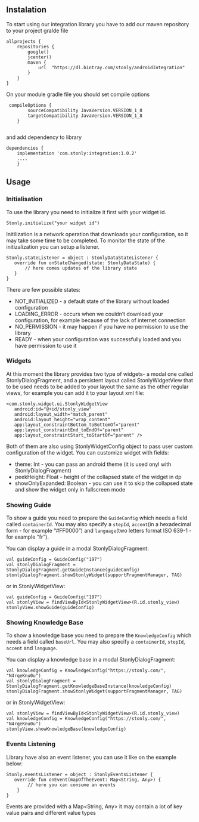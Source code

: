 ## Instalation

To start using our integration library you have to add our maven repository to your project gralde file

```
allprojects {
    repositories {
        google()
        jcenter()
        maven {
            url  "https://dl.bintray.com/stonly/androidIntegration"
        }
    }
}
```

On your module gradle file you should set compile options

```
 compileOptions {
        sourceCompatibility JavaVersion.VERSION_1_8
        targetCompatibility JavaVersion.VERSION_1_8
    }
      
```

and add dependency to library

```
dependencies {
    implementation 'com.stonly:integration:1.0.2'
    ....
    }
```

## Usage

### Initialisation

To use the library you need to initialize it first with your widget id. 

```
Stonly.initialize("your widget id")
```

Initilization is a network operation that downloads your configuration, so it may take some time to be completed. To monitor the state of the initizalization you can setup a listener.

```
Stonly.stateListener = object : StonlyDataStateListener {
   override fun onStateChanged(state: StonlyDataState) {
       // here comes updates of the library state
   }
}
```

There are few possible states:
* NOT_INITIALIZED - a default state of the library without loaded configuration
* LOADING_ERROR - occurs when we couldn’t download your configuration, for example because of the lack of internet connection
* NO_PERMISSION - it may happen if you have no permission to use the library
* READY - when your configuration was successfully loaded and you have permission to use it

### Widgets

At this moment the library provides two type of widgets- a modal one called StonlyDialogFragment, and a persistent layout called StonlyWidgetView that to be used needs to be added to your layout the same as the other regular views, for example you can add it to your layout xml file:

```
<com.stonly.widget.ui.StonlyWidgetView
   android:id="@+id/stonly_view"
   android:layout_width="match_parent"
   android:layout_height="wrap_content"
   app:layout_constraintBottom_toBottomOf="parent"
   app:layout_constraintEnd_toEndOf="parent"
   app:layout_constraintStart_toStartOf="parent" />
```

Both of them are also using StonlyWidgetConfig object to pass user custom configuration of the widget. You can customize widget with fields:
- theme: Int - you can pass an android theme (it is used onyl with StonlyDialogFragment)
- peekHeight: Float - height of the collapsed state of the widget in dp
- showOnlyExpanded: Boolean - you can use it to skip the collapsed state and show the widget only in fullscreen mode

### Showing Guide

To show a guide you need to prepare the `GuideConfig` which needs a field called `containerId`. You may also specify a `stepId`, `accent`(in a hexadecimal form - for example “#FF0000”) and `language`(two letters format ISO 639-1 - for example “fr”).

You can display a guide in a modal StonlyDialogFragment:

```
val guideConfig = GuideConfig("197")
val stonlyDialogFragment = StonlyDialogFragment.getGuideInstance(guideConfig)
stonlyDialogFragment.showStonlyWidget(supportFragmentManager, TAG)
```

or in StonlyWidgetView:

```
val guideConfig = GuideConfig("197")
val stonlyView = findViewById<StonlyWidgetView>(R.id.stonly_view)
stonlyView.showGuide(guideConfig)
```

### Showing Knowledge Base

To show a knowledge base you need to prepare the `KnowledgeConfig` which needs a field called `baseUrl`. You may also specify a `containerId`, `stepId`, `accent` and `language`.

You can display a knowledge base in a modal StonlyDialogFragment:

```
val knowledgeConfig = KnowledgeConfig("https://stonly.com/", "N4rqeKnu0u")
val stonlyDialogFragment = StonlyDialogFragment.getKnowledgeBaseInstance(knowledgeConfig)
stonlyDialogFragment.showStonlyWidget(supportFragmentManager, TAG)
```

or in StonlyWidgetView:

```
val stonlyView = findViewById<StonlyWidgetView>(R.id.stonly_view)
val knowledgeConfig = KnowledgeConfig("https://stonly.com/", "N4rqeKnu0u")
stonlyView.showKnowledgeBase(knowledgeConfig)
```

### Events Listening

Library have also an event listener, you can use it like on the example below:

```
Stonly.eventsListener = object : StonlyEventsListener {
   override fun onEvent(mapOfTheEvent: Map<String, Any>) {
        // here you can consume an events
    }
}
```

Events are provided with a Map<String, Any> it may contain a lot of key value pairs and different value types
